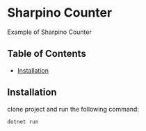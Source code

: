 # Sharpino Counter

Example of Sharpino Counter

## Table of Contents

- [Installation](#installation)

## Installation

clone project and run the following command:

```bash
dotnet run
```

